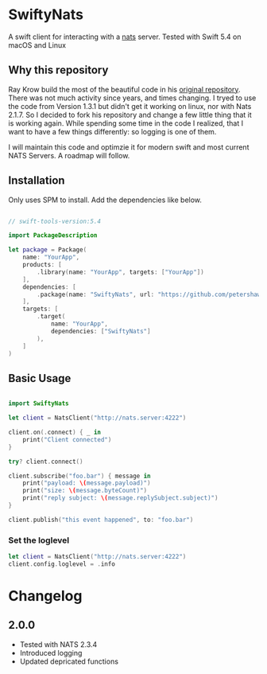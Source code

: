 

# SwiftyNats
A swift client for interacting with a [nats](http://nats.io) server.
Tested with Swift 5.4 on macOS and Linux

## Why this repository 
Ray Krow build the most of the  beautiful code in his [original repository](https://github.com/rayepps/swifty-nats). There was not much activity since years, and times changing. I tryed to use the code from Version 1.3.1 but didn't get it working on linux, nor with Nats 2.1.7. So I decided to fork his repository and change a few little thing that it is working again. While spending some time in the code I realized, that I want to have a few things differently: so logging is one of them. 

I will maintain this code and optimzie it for modern swift and most current NATS Servers. A roadmap will follow. 


## Installation
Only uses SPM to install. Add the dependencies like below.

```swift

// swift-tools-version:5.4

import PackageDescription

let package = Package(
    name: "YourApp",
    products: [
        .library(name: "YourApp", targets: ["YourApp"])
    ],
    dependencies: [
        .package(name: "SwiftyNats", url: "https://github.com/petershaw/swifty-nats.git", from: "2.0.0")
    ],
    targets: [
        .target(
            name: "YourApp",
            dependencies: ["SwiftyNats"]
        ),
    ]
)

```

## Basic Usage
```swift

import SwiftyNats

let client = NatsClient("http://nats.server:4222")

client.on(.connect) { _ in
    print("Client connected")
}

try? client.connect()

client.subscribe("foo.bar") { message in
    print("payload: \(message.payload)")
    print("size: \(message.byteCount)")
    print("reply subject: \(message.replySubject.subject)")
}

client.publish("this event happened", to: "foo.bar")

```

### Set the loglevel

```swift
let client = NatsClient("http://nats.server:4222")
client.config.loglevel = .info
```

# Changelog

## 2.0.0 
- Tested with NATS 2.3.4
- Introduced logging
- Updated depricated functions  
